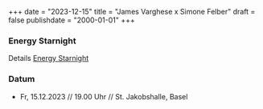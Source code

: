 +++
date = "2023-12-15"
title = "James Varghese x Simone Felber"
draft = false
publishdate = "2000-01-01"
+++

### Energy Starnight

Details [Energy Starnight](https://energy.ch/star-night)



### Datum

* Fr, 15.12.2023 // 19.00 Uhr // St. Jakobshalle, Basel
